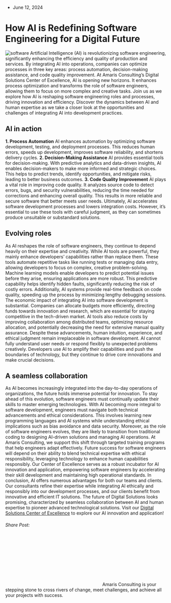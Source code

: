 * June 12, 2024


# How AI is Redefining Software Engineering for a Digital Future
![software](https://amaris.com/wp-content/uploads/2024/06/article-photo-26-1024x683.png)
Artificial Intelligence (AI) is revolutionizing software engineering, significantly enhancing the efficiency and quality of production and services. By integrating AI into operations, companies can optimize processes in three key areas: process automation, decision-making assistance, and code quality improvement.
At Amaris Consulting’s Digital Solutions Center of Excellence, AI is opening new horizons. It enhances process optimization and transforms the role of software engineers, allowing them to focus on more complex and creative tasks.
Join us as we explore how AI is reshaping software engineering roles and processes, driving innovation and efficiency. Discover the dynamics between AI and human expertise as we take a closer look at the opportunities and challenges of integrating AI into development practices.
## **AI in action**
**1. Process Automation**
AI enhances automation by optimizing software development, testing, and deployment processes. This reduces human errors, speeds up development, improves software reliability, and shortens delivery cycles.
**2. Decision-Making Assistance**
AI provides essential tools for decision-making. With predictive analytics and data-driven insights, AI enables decision-makers to make more informed and strategic choices. This helps to predict trends, identify opportunities, and mitigate risks, leading to better business outcomes.
**3. Code Quality Improvement**
AI plays a vital role in improving code quality. It analyzes source code to detect errors, bugs, and security vulnerabilities, reducing the time needed for corrections and enhancing overall quality. This results in more reliable and secure software that better meets user needs.
Ultimately, AI accelerates software development processes and lowers integration costs. However, it’s essential to use these tools with careful judgment, as they can sometimes produce unsuitable or substandard solutions.
## **Evolving roles**
As AI reshapes the role of software engineers, they continue to depend heavily on their expertise and creativity. While AI tools are powerful, they mainly enhance developers’ capabilities rather than replace them. These tools automate repetitive tasks like running tests or managing data entry, allowing developers to focus on complex, creative problem-solving.
Machine learning models enable developers to predict potential issues before they arise, ensuring applications are more robust. This predictive capability helps identify hidden faults, significantly reducing the risk of costly errors. Additionally, AI systems provide real-time feedback on code quality, speeding up the process by minimizing lengthy debugging sessions.
The economic impact of integrating AI into software development is substantial. Companies can allocate budgets more efficiently, directing funds towards innovation and research, which are essential for staying competitive in the tech-driven market. AI tools also reduce costs by improving collaboration among distributed teams, optimizing resource allocation, and potentially decreasing the need for extensive manual quality assurance.
Despite these advancements, human intuition, experience, and ethical judgment remain irreplaceable in software development. AI cannot fully understand user needs or respond flexibly to unexpected problems creatively. Developers use AI to amplify their capabilities and push the boundaries of technology, but they continue to drive core innovations and make crucial decisions.
## **A seamless collaboration**
As AI becomes increasingly integrated into the day-to-day operations of organizations, the future holds immense potential for innovation. To stay ahead of this evolution, software engineers must continually update their skills to master emerging technologies. With AI becoming more integral to software development, engineers must navigate both technical advancements and ethical considerations. This involves learning new programming languages and AI systems while understanding ethical implications such as bias avoidance and data security.
Moreover, as the role of software engineers evolves, they are likely to transition from traditional coding to designing AI-driven solutions and managing AI operations. At Amaris Consulting, we support this shift through targeted training programs that help engineers adapt effectively. Future success for software engineers will depend on their ability to blend technical expertise with ethical responsibility, leveraging technology to enhance human capabilities responsibly.
Our Center of Excellence serves as a robust incubator for AI innovation and application, empowering software engineers by accelerating their skill development and maintaining high operational standards.
In conclusion, AI offers numerous advantages for both our teams and clients. Our consultants refine their expertise while integrating AI ethically and responsibly into our development processes, and our clients benefit from innovative and efficient IT solutions. The future of Digital Solutions looks promising, characterized by seamless collaboration between AI and human expertise to pioneer advanced technological solutions.
Visit our [Digital Solutions Center of Excellence](https://amaris.com/center-of-excellence/digital-solutions/) to explore our AI innovation and application!
###### Share Post:
![Amaris Logo](data:image/svg+xml,%3Csvg%20xmlns='http://www.w3.org/2000/svg'%20viewBox='0%200%200%200'%3E%3C/svg%3E)
Amaris Consulting is your stepping stone to cross rivers of change, meet challenges, and achieve all your projects with success.
